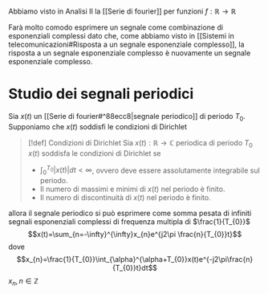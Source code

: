 Abbiamo visto in Analisi II la [[Serie di fourier]] per funzioni $f: \mathbb{R}\to \mathbb{R}$

Farà molto comodo esprimere un segnale come combinazione di esponenziali complessi dato che, come abbiamo visto in [[Sistemi in telecomunicazioni#Risposta a un segnale esponenziale complesso]], la risposta a un segnale esponenziale complesso è nuovamente un segnale esponenziale complesso.

# Studio dei segnali periodici
Sia $x(t)$ un [[Serie di fourier#^88ecc8|segnale periodico]] di periodo $T_{0}$.
Supponiamo che $x(t)$ soddisfi le condizioni di Dirichlet

>[!def] Condizioni di Dirichlet
> Sia $x(t): \mathbb{R}\to \mathbb{C}$ periodica di periodo $T_{0}$
> $x(t)$ soddisfa le condizioni di Dirichlet se
> - $\int_{0}^{T_{0}}|x(t)|dt<\infty$, ovvero deve essere assolutamente integrabile sul periodo.
> - Il numero di massimi e minimi di $x(t)$ nel periodo è finito.
> - Il numero di discontinuità di $x(t)$ nel periodo è finito.

allora il segnale periodico si può esprimere come somma pesata di infiniti segnali esponenziali complessi di frequenza multipla di $\frac{1}{T_{0}}$
$$x(t)=\sum_{n=-\infty}^{\infty}x_{n}e^{j2\pi \frac{n}{T_{0}}t}$$
dove $$x_{n}=\frac{1}{T_{0}}\int_{\alpha}^{\alpha+T_{0}}x(t)e^{-j2\pi\frac{n}{T_{0}}t}dt$$
$x_{n}, n\in \mathbb{Z}$